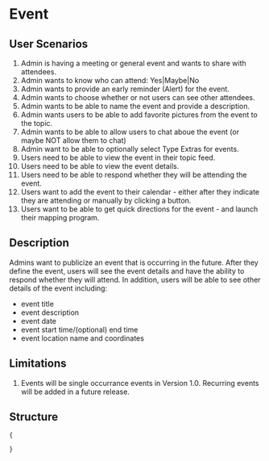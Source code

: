 Event
=====

User Scenarios
--------------
1. Admin is having a meeting or general event and wants to share with attendees.
2. Admin wants to know who can attend: Yes|Maybe|No
3. Admin wants to provide an early reminder (Alert) for the event.
4. Admin wants to choose whether or not users can see other attendees.
5. Admin wants to be able to name the event and provide a description.
6. Admin wants users to be able to add favorite pictures from the event to the topic.
7. Admin wants to be able to allow users to chat aboue the event (or maybe NOT allow them to chat)
8. Admin want to be able to optionally select Type Extras for events.
9. Users need to be able to view the event in their topic feed.
10. Users need to be able to view the event details.
11. Users need to be able to respond whether they will be attending the event.
12. Users want to add the event to their calendar - either after they indicate they are attending or manually by clicking a button.
13. Users want to be able to get quick directions for the event - and launch their mapping program.

Description
-----------
Admins want to publicize an event that is occurring in the future.  After they define the event, users will see the event details and have the ability to respond whether they will attend.  In addition, users will be able to see other details of the event including:
- event title
- event description
- event date
- event start time/(optional) end time
- event location name and coordinates

Limitations
-----------
1. Events will be single occurrance events in Version 1.0.  Recurring events will be added in a future release.

Structure
---------
```
{

}
```


